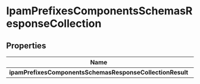 # IpamPrefixesComponentsSchemasResponseCollection

## Properties
Name | Type | Description | Notes
------------ | ------------- | ------------- | -------------
**ipamPrefixesComponentsSchemasResponseCollectionResult** | [**List&lt;IpamPrefixes&gt;**](IpamPrefixes.md) |  |  [optional]
